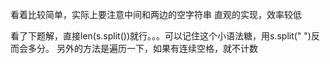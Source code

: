 看着比较简单，实际上要注意中间和两边的空字符串
直观的实现，效率较低

看了下题解，直接len(s.split())就行。。。可以记住这个小语法糖，用s.split(" ")反而会多分。
另外的方法是遍历一下，如果有连续空格，就不计数